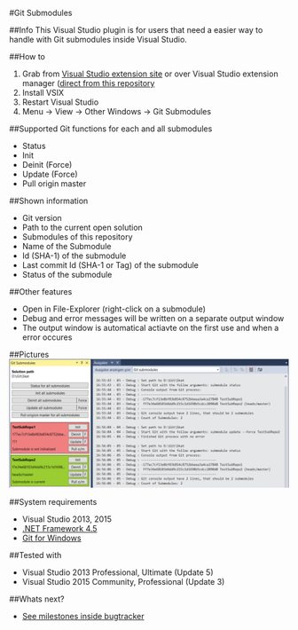 #Git Submodules

##Info
This Visual Studio plugin is for users that need a easier way to handle with Git submodules inside Visual Studio.

##How to
1. Grab from [Visual Studio extension site](https://visualstudiogallery.msdn.microsoft.com/0e71baf2-2d0b-44f9-8172-d27df583ad20) or over Visual Studio extension manager ([direct from this repository](https://github.com/Dark-Water/GitSubModulesVsPlugin/tree/master/VSIX%20for%20Testers)
2. Install VSIX 
3. Restart Visual Studio
4. Menu -> View -> Other Windows -> Git Submodules

##Supported Git functions for each and all submodules
* Status
* Init
* Deinit (Force)
* Update (Force)
* Pull origin master

##Shown information
- Git version
- Path to the current open solution
- Submodules of this repository
 - Name of the Submodule
 - Id (SHA-1) of the submodule
 - Last commit Id (SHA-1 or Tag) of the submodule
 - Status of the submodule

##Other features
- Open in File-Explorer (right-click on a submodule)
- Debug and error messages will be written on a separate output window
- The output window is automatical actiavte on the first use and when a error occures

##Pictures
![picture](picture2.png)

##System requirements
* Visual Studio 2013, 2015
* [.NET Framework 4.5](https://www.microsoft.com/de-de/download/details.aspx?id=30653)
* [Git for Windows](https://git-for-windows.github.io/)

##Tested with
- Visual Studio 2013 Professional, Ultimate (Update 5)
- Visual Studio 2015 Community, Professional (Update 3)

##Whats next?
* [See milestones inside bugtracker](https://github.com/Dark-Water/GitSubModulesVsPlugin/milestones)

